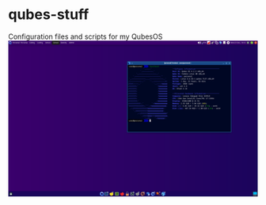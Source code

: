 # qubes-stuff
Configuration files and scripts for my QubesOS
![screenshot](https://raw.githubusercontent.com/tillay8/qubes-stuff/refs/heads/main/eee.png)
